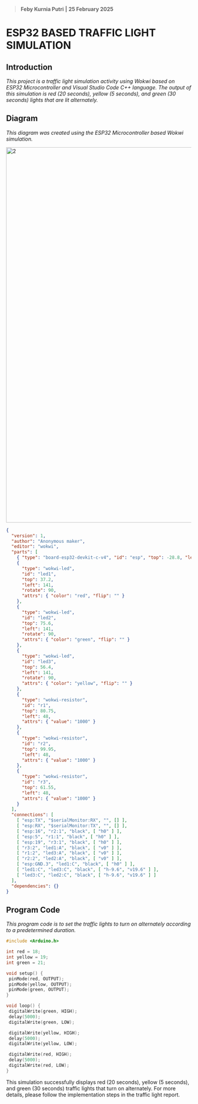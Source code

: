 
>**Feby Kurnia Putri** **|** **25 February 2025**

# ESP32 BASED TRAFFIC LIGHT SIMULATION

## **Introduction**

*This project is a traffic light simulation activity using Wokwi based on ESP32 Microcontroller and Visual Studio Code C++ language. The output of this simulation is red (20 seconds), yellow (5 seconds), and green (30 seconds) lights that are lit alternately.*

## **Diagram**
*This diagram was created using the ESP32 Microcontroller based Wokwi simulation.*

<img width="1020" alt="2" src="https://github.com/user-attachments/assets/345dff18-8fdb-4192-98fb-7535c29eca8c" />

```json
{
  "version": 1,
  "author": "Anonymous maker",
  "editor": "wokwi",
  "parts": [
    { "type": "board-esp32-devkit-c-v4", "id": "esp", "top": -28.8, "left": -91.16, "attrs": {} },
    {
      "type": "wokwi-led",
      "id": "led1",
      "top": 37.2,
      "left": 141,
      "rotate": 90,
      "attrs": { "color": "red", "flip": "" }
    },
    {
      "type": "wokwi-led",
      "id": "led2",
      "top": 75.6,
      "left": 141,
      "rotate": 90,
      "attrs": { "color": "green", "flip": "" }
    },
    {
      "type": "wokwi-led",
      "id": "led3",
      "top": 56.4,
      "left": 141,
      "rotate": 90,
      "attrs": { "color": "yellow", "flip": "" }
    },
    {
      "type": "wokwi-resistor",
      "id": "r1",
      "top": 80.75,
      "left": 48,
      "attrs": { "value": "1000" }
    },
    {
      "type": "wokwi-resistor",
      "id": "r2",
      "top": 99.95,
      "left": 48,
      "attrs": { "value": "1000" }
    },
    {
      "type": "wokwi-resistor",
      "id": "r3",
      "top": 61.55,
      "left": 48,
      "attrs": { "value": "1000" }
    }
  ],
  "connections": [
    [ "esp:TX", "$serialMonitor:RX", "", [] ],
    [ "esp:RX", "$serialMonitor:TX", "", [] ],
    [ "esp:16", "r2:1", "black", [ "h0" ] ],
    [ "esp:5", "r1:1", "black", [ "h0" ] ],
    [ "esp:19", "r3:1", "black", [ "h0" ] ],
    [ "r3:2", "led1:A", "black", [ "v0" ] ],
    [ "r1:2", "led3:A", "black", [ "v0" ] ],
    [ "r2:2", "led2:A", "black", [ "v0" ] ],
    [ "esp:GND.3", "led1:C", "black", [ "h0" ] ],
    [ "led1:C", "led3:C", "black", [ "h-9.6", "v19.6" ] ],
    [ "led3:C", "led2:C", "black", [ "h-9.6", "v19.6" ] ]
  ],
  "dependencies": {}
}
```

## **Program Code**
*This program code is to set the traffic lights to turn on alternately according to a predetermined duration.*

```cpp
#include <Arduino.h> 

int red = 18;
int yellow = 19;
int green = 21;

void setup() {
 pinMode(red, OUTPUT);
 pinMode(yellow, OUTPUT);
 pinMode(green, OUTPUT);
}

void loop() {
 digitalWrite(green, HIGH);
 delay(5000);
 digitalWrite(green, LOW);

 digitalWrite(yellow, HIGH);
 delay(5000);
 digitalWrite(yellow, LOW);

 digitalWrite(red, HIGH);
 delay(5000);
 digitalWrite(red, LOW);
}
```
This simulation successfully displays red (20 seconds), yellow (5 seconds), and green (30 seconds) traffic lights that turn on alternately. For more details, please follow the implementation steps in the traffic light report.








